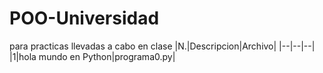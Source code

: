 # POO-Universidad
para practicas llevadas a cabo en clase
|N.|Descripcion|Archivo|
|--|--|--|
|1|hola mundo en Python|programa0.py|
